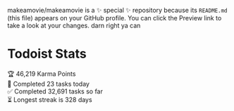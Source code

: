 makeamovie/makeamovie is a ✨ special ✨ repository because its `README.md` (this file) appears on your GitHub profile.
You can click the Preview link to take a look at your changes. darn right ya can

# Todoist Stats

<!-- TODO-IST:START -->
🏆  46,219 Karma Points           
🌸  Completed 23 tasks today           
✅  Completed 32,691 tasks so far           
⏳  Longest streak is 328 days
<!-- TODO-IST:END -->